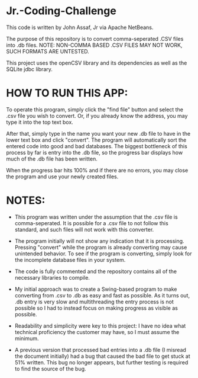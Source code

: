 # Jr.-Coding-Challenge
This code is written by John Assaf, Jr via Apache NetBeans.

The purpose of this repository is to convert comma-seperated .CSV files into .db files. NOTE: NON-COMMA BASED .CSV FILES MAY NOT WORK, SUCH FORMATS ARE UNTESTED.

This project uses the openCSV library and its dependencies as well as the SQLite jdbc library.


# HOW TO RUN THIS APP:

To operate this program, simply click the "find file" button and select the .csv file you wish to convert. Or, if you already know the address, you may type it into the top text box.

After that, simply type in the name you want your new .db file to have in the lower text box and click "convert". The program will automatically sort the entered code into good and bad databases. The biggest bottleneck of this process by far is entry into the .db file, so the progress bar displays how much of the .db file has been written.

When the progress bar hits 100% and if there are no errors, you may close the program and use your newly created files.



# NOTES:

- This program was written under the assumption that the .csv file is comma-seperated. It is possible for a .csv file to not follow this standard, and such files will not work with this converter.

- The program initially will not show any indication that it is processing. Pressing "convert" while the program is already converting may cause unintended behavior. To see if the program is converting, simply look for the incomplete database files in your system.

- The code is fully commented and the repository contains all of the necessary libraries to compile.

- My initial approach was to create a Swing-based program to make converting from .csv to .db as easy and fast as possible. As it turns out, .db entry is very slow and multithreading the entry process is not possible so I had to instead focus on making progress as visible as possible.

- Readability and simplicity were key to this project: I have no idea what technical proficiency the customer may have, so I must assume the minimum.

- A previous version that processed bad entries into a .db file (I misread the document initially) had a bug that caused the bad file to get stuck at 51% written. This bug no longer appears, but further testing is required to find the source of the bug.

